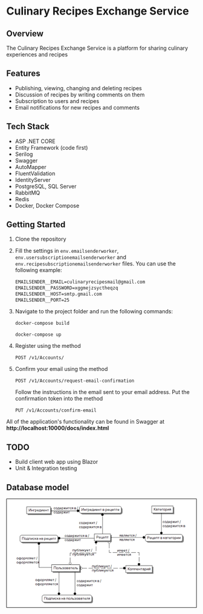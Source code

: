 # Culinary Recipes Exchange Service

## Overview

The Culinary Recipes Exchange Service is a platform for sharing culinary experiences and recipes

## Features

- Publishing, viewing, changing and deleting recipes
- Discussion of recipes by writing comments on them
- Subscription to users and recipes
- Email notifications for new recipes and comments

## Tech Stack

- ASP .NET CORE
- Entity Framework (code first)
- Serilog
- Swagger
- AutoMapper
- FluentValidation
- IdentityServer
- PostgreSQL, SQL Server
- RabbitMQ
- Redis
- Docker, Docker Compose

## Getting Started

1. Clone the repository

2. Fill the settings in `env.emailsenderworker`, `env.usersubscriptionemailsenderworker` and `env.recipesubscriptionemailsenderworker` files. You can use the following example:

   ```plaintext
   EMAILSENDER__EMAIL=culinaryrecipesmail@gmail.com
   EMAILSENDER__PASSWORD=xggmejzsyctheqzq
   EMAILSENDER__HOST=smtp.gmail.com
   EMAILSENDER__PORT=25
   ```

3. Navigate to the project folder and run the following commands:

   ```plaintext
   docker-compose build
   ```
   ```plaintext
   docker-compose up
   ```

4. Register using the method

   ```plaintext
   POST /v1/Accounts/
   ```

5. Confirm your email using the method

   ```plaintext
   POST /v1/Accounts/request-email-confirmation
   ```

   Follow the instructions in the email sent to your email address. Put the confirmation token into the method

   ```plaintext
   PUT /v1/Accounts/confirm-email
   ```

All of the application's functionality can be found in Swagger at **http://localhost:10000/docs/index.html**

## TODO
- Build client web app using Blazor
- Unit & Integration testing

## Database model
![Image](https://github.com/nnrlv/CulinaryRecipes/blob/main/culinary-recipes-db.jpg)
